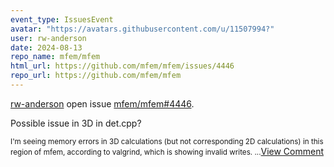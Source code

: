 ```yaml
---
event_type: IssuesEvent
avatar: "https://avatars.githubusercontent.com/u/11507994?"
user: rw-anderson
date: 2024-08-13
repo_name: mfem/mfem
html_url: https://github.com/mfem/mfem/issues/4446
repo_url: https://github.com/mfem/mfem
---
```


<a href='https://github.com/rw-anderson' target='_blank'>rw-anderson</a> open issue <a href='https://github.com/mfem/mfem/issues/4446' target='_blank'>mfem/mfem#4446</a>.

<p>Possible issue in 3D in det.cpp?</p><small>I'm seeing memory errors in 3D calculations (but not corresponding 2D calculations) in this region of mfem, according to valgrind, which is showing invalid writes....</small><a href='https://github.com/mfem/mfem/issues/4446' target='_blank'>View Comment</a>